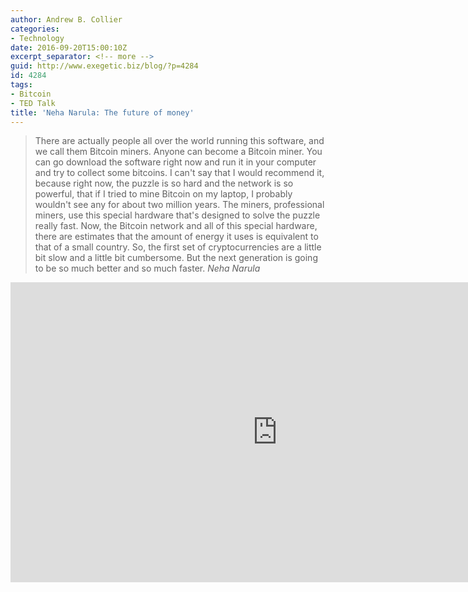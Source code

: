 ```yaml
---
author: Andrew B. Collier
categories:
- Technology
date: 2016-09-20T15:00:10Z
excerpt_separator: <!-- more -->
guid: http://www.exegetic.biz/blog/?p=4284
id: 4284
tags:
- Bitcoin
- TED Talk
title: 'Neha Narula: The future of money'
---
```


<!--more-->
<blockquote>
There are actually people all over the world running this software, and we call them Bitcoin miners. Anyone can become a Bitcoin miner. You can go download the software right now and run it in your computer and try to collect some bitcoins. I can't say that I would recommend it, because right now, the puzzle is so hard and the network is so powerful, that if I tried to mine Bitcoin on my laptop, I probably wouldn't see any for about two million years. The miners, professional miners, use this special hardware that's designed to solve the puzzle really fast. Now, the Bitcoin network and all of this special hardware, there are estimates that the amount of energy it uses is equivalent to that of a small country. So, the first set of cryptocurrencies are a little bit slow and a little bit cumbersome. But the next generation is going to be so much better and so much faster.
<cite>Neha Narula</cite>
</blockquote>

<iframe src="https://embed.ted.com/talks/neha_narula_the_future_of_money" width="854" height="480" frameborder="0" scrolling="no" webkitAllowFullScreen mozallowfullscreen allowFullScreen></iframe>